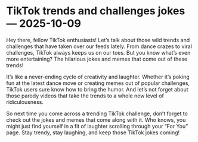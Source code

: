 # TikTok trends and challenges jokes — 2025-10-09

Hey there, fellow TikTok enthusiasts! Let’s talk about those wild trends and challenges that have taken over our feeds lately. From dance crazes to viral challenges, TikTok always keeps us on our toes. But you know what’s even more entertaining? The hilarious jokes and memes that come out of these trends!

It’s like a never-ending cycle of creativity and laughter. Whether it’s poking fun at the latest dance move or creating memes out of popular challenges, TikTok users sure know how to bring the humor. And let’s not forget about those parody videos that take the trends to a whole new level of ridiculousness.

So next time you come across a trending TikTok challenge, don’t forget to check out the jokes and memes that come along with it. Who knows, you might just find yourself in a fit of laughter scrolling through your “For You” page. Stay trendy, stay laughing, and keep those TikTok jokes coming!